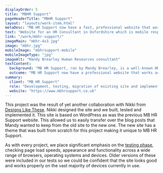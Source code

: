 ```yaml
---
displayOrder: 5
title: "MBHR Support"
pageHeaderTitle: "MBHR Support"
layout: "layouts/work-item.html"
metaDesc: "MB HR Support now have a fast, professional website that works across all device sizes and types and which the owner can update easily"
text: "Website for an HR Consultant in Oxfordshire which is mobile responsive and secure. The previous website was more of a liability than an asset. It was old and had been hacked with a variety of very dubious links. The new site is modern, more sophisticated and properly secured."
link: "/work/mbhr-support/"
imageMain: "mbhr-4x3.jpg"
image: "mbhr.jpg"
mobileImage: "mbhrsupport-mobile"
mobileImageType: "jpg"
imageAlt: "Mandy Brearley Human Resources consultant"
textContent:
  background: "MB HR Support, run by Mandy Brearley, is a well-known HR company working with small and medium-sized businesses in Oxfordshire and surrounding counties. Her previous website was old-fashioned and was not mobile friendly. It had also been hacked and had a number of unwanted links peppered around the site, pointing to very dubious sites. The project was to create a new site that was modern, clear, responsive and, of course, as secure as possible."
  outcome: "MB HR Support now have a professional website that works across all device sizes and types and which Mandy can update."
summary:
  client: "MB HR Support"
  role: "Development, testing, migration of existing site and implementation"
  website: "https://www.mbhrsupport.co.uk"
---
```

This project was the result of yet another collaboration with Nikki from [Designs Like These](https://www.designslikethese.co.uk/). Nikki designed the site and we built, tested and implemented it. This site is based on WordPress as was the previous MB HR Support website. This allowed us to easily transfer over the blog posts that Mandy wanted to keep from the old site to the new one. The new site has a theme that was built from scratch for this project making it unique to MB HR Support.

As with every project, we place significant emphasis on the [testing phase](/services/website-creation/web-development-website-testing/), checking page load speeds, appearance and functionality across a wide range of browsers, operating systems and devices. Older versions of these were included in our tests so we could be confident that the site looks good and works properly on the vast majority of devices currently in use.
